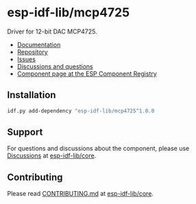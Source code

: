 # esp-idf-lib/mcp4725

Driver for 12-bit DAC MCP4725.

* [Documentation](https://esp-idf-lib.github.io/mcp4725/)
* [Repository](https://github.com/esp-idf-lib/mcp4725)
* [Issues](https://github.com/esp-idf-lib/mcp4725/issues)
* [Discussions and questions](https://github.com/esp-idf-lib/core/discussions)
* [Component page at the ESP Component Registry](https://components.espressif.com/components/esp-idf-lib/mcp4725)

## Installation

```sh
idf.py add-dependency "esp-idf-lib/mcp4725^1.0.0
```

## Support

For questions and discussions about the component, please use
[Discussions](https://github.com/esp-idf-lib/core/discussions)
at [esp-idf-lib/core](https://github.com/esp-idf-lib/core).

## Contributing

Please read [CONTRIBUTING.md](https://github.com/esp-idf-lib/core/blob/main/CONTRIBUTING.md)
at [esp-idf-lib/core](https://github.com/esp-idf-lib/core).
